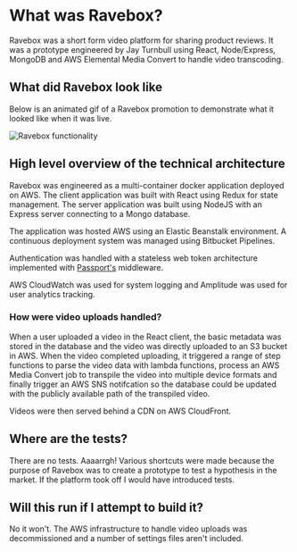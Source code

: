# What was Ravebox? #

Ravebox was a short form video platform for sharing product reviews. It was a prototype engineered by Jay Turnbull using React, Node/Express, MongoDB and AWS Elemental Media Convert to handle video transcoding.

## What did Ravebox look like ##

Below is an animated gif of a Ravebox promotion to demonstrate what it looked like when it was live.

![Ravebox functionality](/images/ravebox_functionality.gif)

## High level overview of the technical architecture ##

Ravebox was engineered as a multi-container docker application deployed on AWS. The client application was built with React using Redux for state management. The server application was built using NodeJS with an Express server connecting to a Mongo database.

The application was hosted AWS using an Elastic Beanstalk environment. A continuous deployment system was managed using Bitbucket Pipelines.

Authentication was handled with a stateless web token architecture implemented with [Passport's](https://www.npmjs.com/package/passport) middleware.

AWS CloudWatch was used for system logging and Amplitude was used for user analytics tracking.

### How were video uploads handled? ###

When a user uploaded a video in the React client, the basic metadata was stored in the database and the video was directly uploaded to an S3 bucket in AWS. When the video completed uploading, it triggered a range of step functions to parse the video data with lambda functions, process an AWS Media Convert job to transpile the video into multiple device formats and finally trigger an AWS SNS notifcation so the database could be updated with the publicly available path of the transpiled video. 

Videos were then served behind a CDN on AWS CloudFront.

## Where are the tests? ##

There are no tests. Aaaarrgh! Various shortcuts were made because the purpose of Ravebox was to create a prototype to test a hypothesis in the market. If the platform took off I would have introduced tests.

## Will this run if I attempt to build it? ##

No it won't. The AWS infrastructure to handle video uploads was decommissioned and a number of settings files aren't included.

